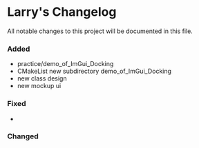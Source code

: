 # Larry's Changelog
All notable changes to this project will be documented in this file.

### Added
- practice/demo_of_ImGui_Docking
- CMakeList new subdirectory demo_of_ImGui_Docking
- new class design
- new mockup ui

### Fixed
- 

### Changed


